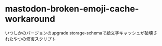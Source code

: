 # mastodon-broken-emoji-cache-workaround
いつしかのバージョンのupgrade storage-schemaで絵文字キャッシュが破壊されたやつの修復スクリプト
